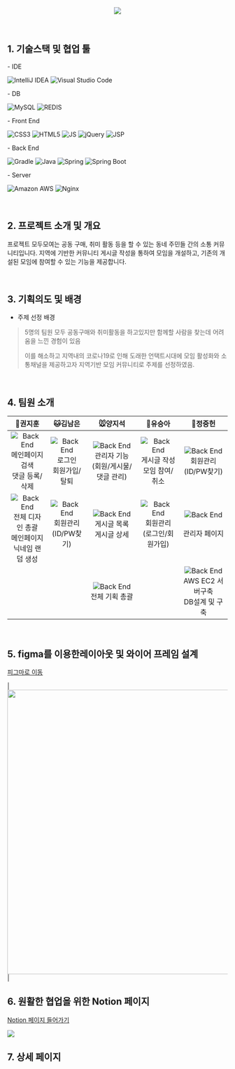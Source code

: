 <!-- ![header](https://capsule-render.vercel.app/api?color=01a0ff&text=GUKBIT&fontSize=40&type=Waving&height=200&fontColor=FFFFFF&fontAlignY=35) -->


<div align="center">
<img src="https://user-images.githubusercontent.com/49088112/186560534-2395d008-1f5c-480b-82b7-906d38d0625c.png">
</div>

<br>

<!-- 프로젝트 URL : www.gukbit.com <br> -->
<!-- (일시적으로 서버가 중단될 경우 접속이 원할하지 않을 수 있습니다.) -->

<br>

## 1. 기술스택 및 협업 툴
 \- IDE
 
![IntelliJ IDEA](https://img.shields.io/badge/IntelliJ%20IDEA-000000?style=flat-square&logo=IntelliJIDEA&logoColor=white)
![Visual Studio Code](https://img.shields.io/badge/Visual%20Studio%20Code-007ACC?style=flat-square&logo=Visual%20Studio%20Code&logoColor=white)

 \- DB
 
![MySQL](https://img.shields.io/badge/MySQL%20(RDS)-4479A1?style=flat-square&logo=MySQL&logoColor=white) 
![REDIS](https://img.shields.io/badge/Redis-DC382D?style=flat-square&logo=Redis&logoColor=white) <br>
  
 \- Front End
  
![CSS3](https://img.shields.io/badge/CSS3-1572B6?style=flat-square&logo=CSS3&logoColor=white)
![HTML5](https://img.shields.io/badge/HTML5-E34F26?style=flat-square&logo=HTML5&logoColor=white)
![JS](https://img.shields.io/badge/JavaScript-F7DF1E?style=flat-square&logo=JavaScript&logoColor=black)
![jQuery](https://img.shields.io/badge/jQuery-0769AD?style=flat-square&logo=jQuery&logoColor=white)
![JSP](https://img.shields.io/badge/JSP-000000?style=flat-square&logo=JSP&logoColor=white)

\- Back End

![Gradle](https://img.shields.io/badge/Gradle-02303A?style=flat-square&logo=Gradle&logoColor=white)
![Java](https://img.shields.io/badge/Java-007396?style=flat-square&logo=Java&logoColor=white)
![Spring](https://img.shields.io/badge/Spring-6DB33F?style=flat-square&logo=Spring&logoColor=white)
![Spring Boot](https://img.shields.io/badge/Spring%20Boot-6DB33F?style=flat-square&logo=SpringBoot&logoColor=white)

\- Server

![Amazon AWS](https://img.shields.io/badge/Amazon%20AWS-232F3E?style=flat-square&logo=Amazon%20AWS&logoColor=white)
![Nginx](https://img.shields.io/badge/Nginx-009639?style=flat-square&logo=Nginx&logoColor=white)


<br>

## 2. 프로젝트 소개 및 개요

프로젝트 모두모여는 공동 구매, 취미 활동 등을 할 수 있는 동네 주민들 간의 소통 커뮤니티입니다.
지역에 기반한 커뮤니티 게시글 작성을 통하여 모임을 개설하고, 기존의 개설된 모임에 참여할 수 있는 기능을 제공합니다.


<br>

## 3. 기획의도 및 배경

- 주제 선정 배경

>
> 5명의 팀원 모두 공동구매와 취미활동을 하고있지만 함께할 사람을 찾는데 어려움을 느낀 경험이 있음
> 
> 이를 해소하고 지역내의 코로나19로 인해 도래한 언택트시대에 모임 활성화와 소통채널을 제공하고자 지역기반 모임 커뮤니티로 주제를 선정하였음.
>


<br>

## 4. 팀원 소개 


|🐶권지훈|🐱김남은|🐭양지석|🐹유승아|🐰정중헌|
 |:------:|:-------:|:-------:|:------:|:-------:|
![Back End](https://img.shields.io/badge/-BackEnd-blue?style=flat-square&)<br>메인페이지 검색<br>댓글 등록/삭제|![Back End](https://img.shields.io/badge/-BackEnd-blue?style=flat-square&)<br>로그인<br>회원가입/탈퇴|![Back End](https://img.shields.io/badge/-BackEnd-blue?style=flat-square&)<br>관리자 기능<br>(회원/게시물/댓글 관리)|![Back End](https://img.shields.io/badge/-BackEnd-blue?style=flat-square&)<br>게시글 작성<br>모임 참여/취소|![Back End](https://img.shields.io/badge/-BackEnd-blue?style=flat-square&)<br>회원관리<br>(ID/PW찾기)|
![Back End](https://img.shields.io/badge/-FrontEnd-00C471?style=flat-square&)<br>전체 디자인 총괄<br>메인페이지<br>닉네임 랜덤 생성|![Back End](https://img.shields.io/badge/-FrontEnd-00C471?style=flat-square&)<br>회원관리<br>(ID/PW찾기)<br><br>|![Back End](https://img.shields.io/badge/-FrontEnd-00C471?style=flat-square&)<br>게시글 목록<br>게시글 상세<br><br>|![Back End](https://img.shields.io/badge/-FrontEnd-00C471?style=flat-square&)<br>회원관리<br>(로그인/회원가입)<br><br>|![Back End](https://img.shields.io/badge/-FrontEnd-00C471?style=flat-square&)<br><br>관리자 페이지<br><br>|
|||![Back End](https://img.shields.io/badge/-Etc-lightgray?style=flat-square&)<br>전체 기획 총괄||![Back End](https://img.shields.io/badge/-Etc-lightgray?style=flat-square&)<br>AWS EC2 서버구축<br>DB설계 및 구축|


<br>

## 5. figma를 이용한레이아웃 및 와이어 프레임 설계

[피그마로 이동](https://www.figma.com/file/jwSQYG8RtANHFnxAwDsUEg/MOMO?node-id=0%3A1)

|<img src="https://user-images.githubusercontent.com/49088112/186582757-38130760-8c8a-4dad-a21d-64e0356daebd.png" width= "650" height="650"/>|


## 6. 원활한 협업을 위한 Notion 페이지

[Notion 페이지 들어가기 ](https://linen-reptile-107.notion.site/1-f5caba1d55c54d829f3155419b0f5848)

<img src="https://user-images.githubusercontent.com/49088112/186582320-d96da725-1307-44fc-b323-89d8430c530a.png"/>




<br>

## 7. 상세 페이지
<br><br>


<!--  </div> -->

